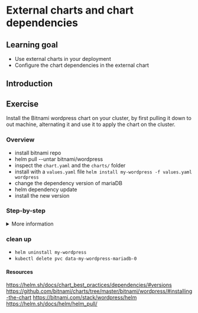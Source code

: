 # External charts and chart dependencies

## Learning goal

- Use external charts in your deployment
- Configure the chart dependencies in the external chart

## Introduction

## Exercise

Install the Bitnami wordpress chart on your cluster, by first pulling it down to out machine, alternating it and use it to apply the chart on the cluster.

### Overview

- install bitnami repo
- helm pull --untar bitnami/wordpress
- inspect the `chart.yaml` and the `charts/` folder
- install with a `values.yaml` file `helm install my-wordpress -f values.yaml wordpress`
- change the dependency version of mariaDB
- helm dependency update
- install the new version

### Step-by-step

<details>
      <summary>More information</summary>

**Install Bitnami Helm repo**

To install the Bitnami Helm Repo and update Helm's
local list of Charts, run:

- `helm repo add bitnami https://charts.bitnami.com/bitnami`
- `helm repo update`

**Pull down the wordpress chart**

We are going to look into the wordpress chart before applying it. 

- navigate to the `external-charts` folder with your terminal.
- pull down the chart from bitnami: `helm pull --untar bitnami/wordpress`

- your folder should now look something like the following:

```sh
.
├── values.yaml
└── wordpress
    ├── Chart.lock
    ├── Chart.yaml
    ├── README.md
    ├── charts
    ├── ci
    ├── templates
    ├── values.schema.json
    └── values.yaml
```

- Open `external-charts/wordpress/values.yaml` to see all the possible values that is configurable.

**inspect the `chart.yaml` and the `charts/` folder**

- Look at the `external-charts/wordpress/Chart.yaml` file to see the three dependencies that wordpress depends on; MariaDB, Memcached, and Common.
- Look in the `external-charts/wordpress/charts` folder to see the three dependencies also getting pulled down

**Install the chart**

- set your own username and password in our pre-made values file in `external-charts/values.yaml`
- install the chart in your cluster: `helm install my-wordpress wordpress -f values.yaml`
- inspect that all pods comes online: `kubectl get pods,deployments`
- try to access the wordpress site with the new external loadbalancer ip: `kubectl get svc`

**change the dependency version of memcached**

When pulling a chart down with dependencies, the dependency charts are getting pulled down as well.
We will try alternating one of the dependencies before deploying again.

<details>
      <summary>Why is there 2 versions?</summary>

> remember that a chart has two versions: Chart version called `version` and application version `appVersion`

</details>

- Find the avaliable versions for memcached with `helm search repo memcached -l`

**helm dependency update**



**install the new one**

</details>

### clean up

- `helm uninstall my-wordpress`
- `kubectl delete pvc data-my-wordpress-mariadb-0`

#### Resources

https://helm.sh/docs/chart_best_practices/dependencies/#versions
https://github.com/bitnami/charts/tree/master/bitnami/wordpress/#installing-the-chart
https://bitnami.com/stack/wordpress/helm
https://helm.sh/docs/helm/helm_pull/